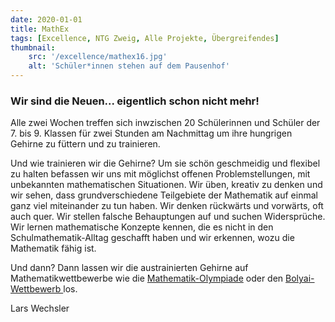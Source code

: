 ```yaml
---
date: 2020-01-01
title: MathEx
tags: [Excellence, NTG Zweig, Alle Projekte, Übergreifendes]
thumbnail: 
    src: '/excellence/mathex16.jpg'
    alt: 'Schüler*innen stehen auf dem Pausenhof' 
---
```


### Wir sind die Neuen... eigentlich schon nicht mehr!

Alle zwei Wochen treffen sich inwzischen 20 Schülerinnen und Schüler der 7. bis 9. Klassen für zwei Stunden am Nachmittag um ihre hungrigen Gehirne zu füttern und zu trainieren. 

Und wie trainieren wir die Gehirne? Um sie schön geschmeidig und flexibel zu halten befassen wir uns mit möglichst offenen Problemstellungen, mit unbekannten mathematischen Situationen. Wir üben, kreativ zu denken und wir sehen, dass grundverschiedene Teilgebiete der Mathematik auf einmal ganz viel miteinander zu tun haben. Wir denken rückwärts und vorwärts, oft auch quer. Wir stellen falsche Behauptungen auf und suchen Widersprüche. Wir lernen mathematische Konzepte kennen, die es nicht in den Schulmathematik-Alltag geschafft haben und wir erkennen, wozu die Mathematik fähig ist.

Und dann? Dann lassen wir die austrainierten Gehirne auf Mathematikwettbewerbe wie die <a href = "https://www.mo-by.de/" target = "_blank">Mathematik-Olympiade</a> oder den <a href = "https://www.bolyaiteam.de/" target = "_blank">Bolyai-Wettbewerb </a> los.

Lars Wechsler